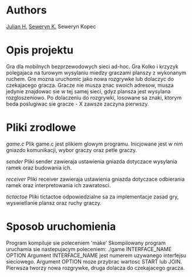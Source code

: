 # Authors
[Julian H.](https://github.com/Nailu776)
[Seweryn K.](https://github.com/SewerynKopec)
Seweryn Kopec

# Opis projektu
Gra dla mobilnych bezprzewodowych sieci ad-hoc.
Gra Kolko i krzyzyk polegajaca na turowym wysylaniu miedzy graczami planszy z wykonanym ruchem.
Gre mozna uruchomic jako nowa rozgrywke lub dolaczyc do czekajacego gracza.
Gracze nie musza znac swoich adresow, musza jedynie znajdowac sie w tej samej sieci, gdyz plansza jest wysylana rozgloszeniowo.
Po dolaczeniu do rozgrywki, losowane sa znaki, ktorym beda poslugiwac sie gracze - X zawsze zaczyna pierwszy.

# Pliki zrodlowe

*game.c*
Plik game.c jest plikiem glowym programu. Inicjowane jest w nim gniazdo komunikacji, wybor graczy oraz
petle graczy.

*sender*
Pliki sender zawieraja ustawienia gniazda dotyczace wysylania ramek oraz budowania ich.

*receiver*
Pliki receiver zawieraja ustawienia gniazda dotyczace odbierania ramek oraz interpretowania ich zawratosci.

*tictactoe*
Pliki tictactoe odpowiedzialne sa za implementacje zasad gry, wyswietlanie plansz oraz ruchy graczy.

# Sposob uruchomienia
Program kompiluje sie poleceniem 'make'
Skompilowany program uruchamia sie nastepujacym poleceniem:
    ./game INTERFACE_NAME OPTION
Argument INTERFACE_NAME jest numerem uzywanego interfejsu sieciowego.
Argument OPTION moze przybrac wartosc START lub JOIN. Pierwsza tworzy nowa rozgrywke,
druga dolacza do czekajacego gracza.

